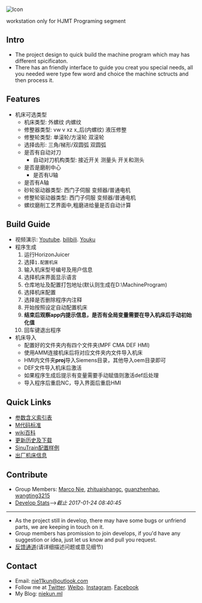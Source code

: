 ![Icon](https://i.imgur.com/4MfwYqL.jpg)

workstation only for HJMT Programing segment

## Intro

* The project design to quick build the machine program which may has different spicificaton.
* There has an friendly interface to guide you creat you special needs, all you needed were type few word and choice the machine sctructs and then process it.

## Features

* 机床可选类型
    * 机床类型: 外螺纹 内螺纹
    * 修整器类型: vw v xz x_后(内螺纹) 液压修整
    * 修整轮类型: 单滚轮/方滚轮 双滚轮
    * 选择齿形: 三角/梯形/双圆弧 双圆弧
    * 是否有自动对刀
        * 自动对刀机构类型: 接近开关 测量头 开关和测头
    * 是否是磨削中心
        * 是否有U轴
    * 是否有A轴
    * 砂轮驱动器类型: 西门子伺服 变频器/普通电机
    * 修整轮驱动器类型: 西门子伺服 变频器/普通电机
    * 螺纹磨削工艺界面中,粗磨进给量是否自动计算

## Build Guide

* 视频演示: [Youtube](https://youtu.be/YIN5JHb4B0E). [bilibili](https://www.bilibili.com/video/av34441063/). [Youku](https://v.youku.com/v_show/id_XMzg4MzI3MDM0NA==.html?spm=a2h3j.8428770.3416059.1)
* 程序生成
    1. 运行HorizonJuicer
    2. 选择`1.配置机床`
    3. 输入机床型号编号及用户信息
    4. 选择机床界面显示语言
    5. 仓库地址及配置打包地址(默认则生成在D:\MachineProgram)
    6. 选择机床配置
    7. 选择是否删除程序内注释
    8. 开始按照设定自动配置机床
    9. **结束后观察app内提示信息，是否有全局变量需要在导入机床后手动初始化值**
    10. 回车键退出程序
* 机床导入
    * 配置好的文件夹内有四个文件夹(MPF CMA DEF HMI)
    * 使用AMM连接机床后将对应文件夹内文件导入机床
    * HMI内文件夹**proj**导入Siemens目录，其他导入oem目录即可
    * DEF文件导入机床后激活
    * 如果程序生成后提示有变量需要手动赋值则激活def后处理
    * 导入程序后重启NC，导入界面后重启HMI

## Quick Links

* [参数含义索引表](https://github.com/nie11kun/Programing_NC/blob/master/Source_Library/Parameter_Index.md)
* [M代码标准](https://github.com/nie11kun/Programing_NC/blob/master/Source_Library/M-sympol_Index.md)
* [wiki百科](https://github.com/nie11kun/Programing_NC/wiki)
* [更新历史及下载](https://github.com/nie11kun/Programing_NC/releases)
* [SinuTrain配置样例](https://github.com/nie11kun/Programing_NC/wiki/SinuTrain导出文件样例)
* [出厂机床信息](https://github.com/nie11kun/Programing_NC/blob/master/Source_Library/Sell_Log.md)

## Contribute

* Group Members: [Marco Nie](https://github.com/nie11kun), [zhituaishangc](https://github.com/zhituaishangc), [guanzhenhao](https://github.com/guanzhenhao), [wangting3215](https://github.com/wangting3215)
* [Develop Stats](https://nie11kun.github.io/Programing_NC/)-->*截止 2017-01-24 08:40:45*
---
* As the project still in develop, there may have some bugs or unfriend parts, we are keeping in touch on it.
* Group members has promission to join develops, if you'd have any suggestion or idea, just let us know and pull you request.
* [反馈通道](https://github.com/nie11kun/Programing_NC/issues)(请详细描述问题或意见细节)

## Contact

* Email: nie11kun@outlook.com
* Follow me at [Twitter](https://twitter.com/marco_nie). [Weibo](https://weibo.com/nie11kun). [Instagram](https://www.instagram.com/marco_nie_/). [Facebook](https://www.facebook.com/nie11kun)
* My Blog: [niekun.ml](https://marcosvps.ml)

